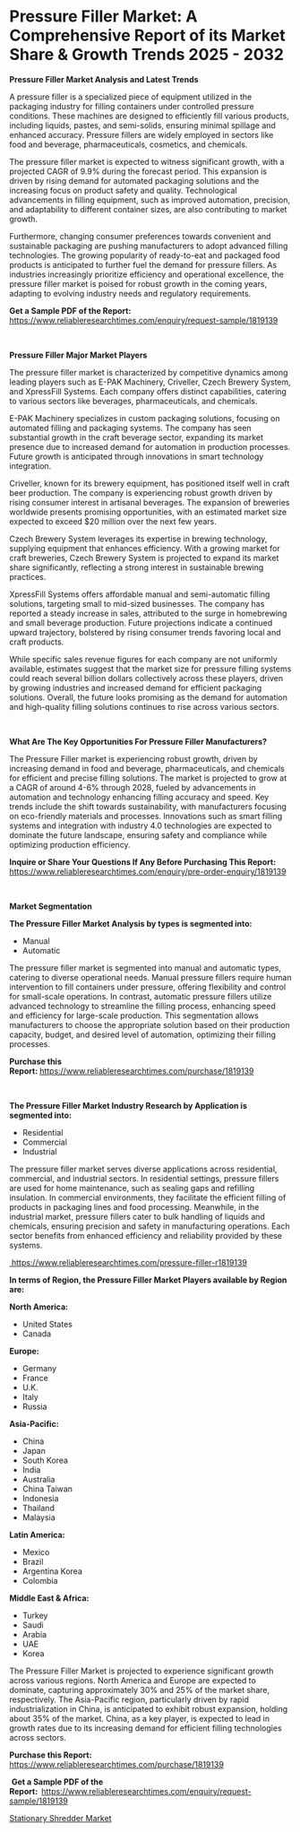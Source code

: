 <p><h1>Pressure Filler Market: A Comprehensive Report of its Market Share & Growth Trends 2025 - 2032</h1></p><p><strong>Pressure Filler Market Analysis and Latest Trends</strong></p>
<p><p>A pressure filler is a specialized piece of equipment utilized in the packaging industry for filling containers under controlled pressure conditions. These machines are designed to efficiently fill various products, including liquids, pastes, and semi-solids, ensuring minimal spillage and enhanced accuracy. Pressure fillers are widely employed in sectors like food and beverage, pharmaceuticals, cosmetics, and chemicals.</p><p>The pressure filler market is expected to witness significant growth, with a projected CAGR of 9.9% during the forecast period. This expansion is driven by rising demand for automated packaging solutions and the increasing focus on product safety and quality. Technological advancements in filling equipment, such as improved automation, precision, and adaptability to different container sizes, are also contributing to market growth. </p><p>Furthermore, changing consumer preferences towards convenient and sustainable packaging are pushing manufacturers to adopt advanced filling technologies. The growing popularity of ready-to-eat and packaged food products is anticipated to further fuel the demand for pressure fillers. As industries increasingly prioritize efficiency and operational excellence, the pressure filler market is poised for robust growth in the coming years, adapting to evolving industry needs and regulatory requirements.</p></p>
<p><strong>Get a Sample PDF of the Report:&nbsp;</strong> <a href="https://www.reliableresearchtimes.com/enquiry/request-sample/1819139?utm_campaign=2179&utm_medium=2&utm_source=Github&utm_content=ia&utm_term=18022025&utm_id=pressure-filler">https://www.reliableresearchtimes.com/enquiry/request-sample/1819139</a></p>
<p>&nbsp;</p>
<p><strong>Pressure Filler Major Market Players</strong></p>
<p><p>The pressure filler market is characterized by competitive dynamics among leading players such as E-PAK Machinery, Criveller, Czech Brewery System, and XpressFill Systems. Each company offers distinct capabilities, catering to various sectors like beverages, pharmaceuticals, and chemicals.</p><p>E-PAK Machinery specializes in custom packaging solutions, focusing on automated filling and packaging systems. The company has seen substantial growth in the craft beverage sector, expanding its market presence due to increased demand for automation in production processes. Future growth is anticipated through innovations in smart technology integration.</p><p>Criveller, known for its brewery equipment, has positioned itself well in craft beer production. The company is experiencing robust growth driven by rising consumer interest in artisanal beverages. The expansion of breweries worldwide presents promising opportunities, with an estimated market size expected to exceed $20 million over the next few years.</p><p>Czech Brewery System leverages its expertise in brewing technology, supplying equipment that enhances efficiency. With a growing market for craft breweries, Czech Brewery System is projected to expand its market share significantly, reflecting a strong interest in sustainable brewing practices.</p><p>XpressFill Systems offers affordable manual and semi-automatic filling solutions, targeting small to mid-sized businesses. The company has reported a steady increase in sales, attributed to the surge in homebrewing and small beverage production. Future projections indicate a continued upward trajectory, bolstered by rising consumer trends favoring local and craft products.</p><p>While specific sales revenue figures for each company are not uniformly available, estimates suggest that the market size for pressure filling systems could reach several billion dollars collectively across these players, driven by growing industries and increased demand for efficient packaging solutions. Overall, the future looks promising as the demand for automation and high-quality filling solutions continues to rise across various sectors.</p></p>
<p>&nbsp;</p>
<p><strong>What Are The Key Opportunities For Pressure Filler Manufacturers?</strong></p>
<p><p>The Pressure Filler market is experiencing robust growth, driven by increasing demand in food and beverage, pharmaceuticals, and chemicals for efficient and precise filling solutions. The market is projected to grow at a CAGR of around 4-6% through 2028, fueled by advancements in automation and technology enhancing filling accuracy and speed. Key trends include the shift towards sustainability, with manufacturers focusing on eco-friendly materials and processes. Innovations such as smart filling systems and integration with industry 4.0 technologies are expected to dominate the future landscape, ensuring safety and compliance while optimizing production efficiency.</p></p>
<p><strong>Inquire or Share Your Questions If Any Before Purchasing This Report:</strong> <a href="https://www.reliableresearchtimes.com/enquiry/pre-order-enquiry/1819139?utm_campaign=2179&utm_medium=2&utm_source=Github&utm_content=ia&utm_term=18022025&utm_id=pressure-filler">https://www.reliableresearchtimes.com/enquiry/pre-order-enquiry/1819139</a></p>
<p>&nbsp;</p>
<p><strong>Market Segmentation</strong></p>
<p><strong>The Pressure Filler Market Analysis by types is segmented into:</strong></p>
<p><ul><li>Manual</li><li>Automatic</li></ul></p>
<p><p>The pressure filler market is segmented into manual and automatic types, catering to diverse operational needs. Manual pressure fillers require human intervention to fill containers under pressure, offering flexibility and control for small-scale operations. In contrast, automatic pressure fillers utilize advanced technology to streamline the filling process, enhancing speed and efficiency for large-scale production. This segmentation allows manufacturers to choose the appropriate solution based on their production capacity, budget, and desired level of automation, optimizing their filling processes.</p></p>
<p><strong>Purchase this Report:&nbsp;</strong><a href="https://www.reliableresearchtimes.com/purchase/1819139?utm_campaign=2179&utm_medium=2&utm_source=Github&utm_content=ia&utm_term=18022025&utm_id=pressure-filler">https://www.reliableresearchtimes.com/purchase/1819139</a></p>
<p>&nbsp;</p>
<p><strong>The Pressure Filler Market Industry Research by Application is segmented into:</strong></p>
<p><ul><li>Residential</li><li>Commercial</li><li>Industrial</li></ul></p>
<p><p>The pressure filler market serves diverse applications across residential, commercial, and industrial sectors. In residential settings, pressure fillers are used for home maintenance, such as sealing gaps and refilling insulation. In commercial environments, they facilitate the efficient filling of products in packaging lines and food processing. Meanwhile, in the industrial market, pressure fillers cater to bulk handling of liquids and chemicals, ensuring precision and safety in manufacturing operations. Each sector benefits from enhanced efficiency and reliability provided by these systems.</p></p>
<p><a href="https://www.reliableresearchtimes.com/pressure-filler-r1819139?utm_campaign=2179&utm_medium=2&utm_source=Github&utm_content=ia&utm_term=18022025&utm_id=pressure-filler">&nbsp;https://www.reliableresearchtimes.com/pressure-filler-r1819139</a></p>
<p><strong>In terms of Region, the Pressure Filler Market Players available by Region are:</strong></p>
<p>
    <p> <strong> North America: </strong>
        <ul>
            <li>United States</li>
            <li>Canada</li>
        </ul>
        </p> 
    <p> <strong> Europe: </strong>
        <ul>
            <li>Germany</li>
            <li>France</li>
            <li>U.K.</li>
            <li>Italy</li>
            <li>Russia</li>
        </ul>
        </p> 
    <p> <strong> Asia-Pacific: </strong>
        <ul>
            <li>China</li>
            <li>Japan</li>
            <li>South Korea</li>
            <li>India</li>
            <li>Australia</li>
            <li>China Taiwan</li>
            <li>Indonesia</li>
            <li>Thailand</li>
            <li>Malaysia</li>
        </ul>
        </p> 
    <p> <strong> Latin America: </strong>
        <ul>
            <li>Mexico</li>
            <li>Brazil</li>
            <li>Argentina Korea</li>
            <li>Colombia</li>
        </ul>
        </p> 
    <p> <strong> Middle East & Africa: </strong>
        <ul>
            <li>Turkey</li>
            <li>Saudi</li>
            <li>Arabia</li>
            <li>UAE</li>
            <li>Korea</li>
        </ul>
    </p>
    </p>
<p><p>The Pressure Filler Market is projected to experience significant growth across various regions. North America and Europe are expected to dominate, capturing approximately 30% and 25% of the market share, respectively. The Asia-Pacific region, particularly driven by rapid industrialization in China, is anticipated to exhibit robust expansion, holding about 35% of the market. China, as a key player, is expected to lead in growth rates due to its increasing demand for efficient filling technologies across sectors.</p></p>
<p><strong>Purchase this Report: </strong><a href="https://www.reliableresearchtimes.com/purchase/1819139?utm_campaign=2179&utm_medium=2&utm_source=Github&utm_content=ia&utm_term=18022025&utm_id=pressure-filler">https://www.reliableresearchtimes.com/purchase/1819139</a></p>
<p>&nbsp;<strong>Get a Sample PDF of the Report:&nbsp;&nbsp;</strong><a href="https://www.reliableresearchtimes.com/enquiry/request-sample/1819139?utm_campaign=2179&utm_medium=2&utm_source=Github&utm_content=ia&utm_term=18022025&utm_id=pressure-filler">https://www.reliableresearchtimes.com/enquiry/request-sample/1819139</a></p>
<p><strong></strong></p>
<p><p><a href="https://github.com/gerdabatiskzv9/Market-Research-Report-List-1/blob/main/stationary-shredder-market.md?utm_campaign=2179&utm_medium=2&utm_source=Github&utm_content=ia&utm_term=18022025&utm_id=pressure-filler">Stationary Shredder Market</a></p></p>